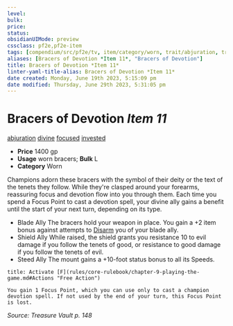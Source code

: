 ```yaml
---
level:
bulk:
price:
status:
obsidianUIMode: preview
cssclass: pf2e,pf2e-item
tags: [compendium/src/pf2e/tv, item/category/worn, trait/abjuration, trait/divine, trait/focused, trait/invested]
aliases: [Bracers of Devotion *Item 11*, "Bracers of Devotion"]
title: Bracers of Devotion *Item 11*
linter-yaml-title-alias: Bracers of Devotion *Item 11*
date created: Monday, June 19th 2023, 5:15:09 pm
date modified: Thursday, June 29th 2023, 5:31:05 pm
---
```


# Bracers of Devotion *Item 11*

[abjuration](rules/traits/abjuration.md) [divine](rules/traits/divine.md) [focused](rules/traits/focused.md) [invested](rules/traits/invested.md)  

- **Price** 1400 gp
- **Usage** worn bracers; **Bulk** L
- **Category** Worn

Champions adorn these bracers with the symbol of their deity or the text of the tenets they follow. While they're clasped around your forearms, reassuring focus and devotion flow into you through them. Each time you spend a Focus Point to cast a devotion spell, your divine ally gains a benefit until the start of your next turn, depending on its type.

- Blade Ally The bracers hold your weapon in place. You gain a +2 item bonus against attempts to [Disarm](rules/actions/disarm.md) you of your blade ally.
- Shield Ally While raised, the shield grants you resistance 10 to evil damage if you follow the tenets of good, or resistance to good damage if you follow the tenets of evil.
- Steed Ally The mount gains a +10-foot status bonus to all its Speeds.

```ad-embed-ability
title: Activate [F](rules/core-rulebook/chapter-9-playing-the-game.md#Actions "Free Action")

You gain 1 Focus Point, which you can use only to cast a champion devotion spell. If not used by the end of your turn, this Focus Point is lost.
```

*Source: Treasure Vault p. 148*
